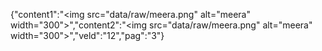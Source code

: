 {"content1":"<img src=\"data\/raw\/meera.png\" alt=\"meera\" width=\"300\">","content2":"<img src=\"data\/raw\/meera.png\" alt=\"meera\" width=\"300\">","veld":"12","pag":"3"}